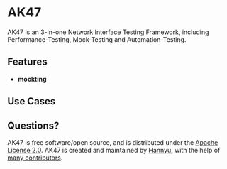 AK47 
=========

AK47 is an 3-in-one Network Interface Testing Framework, including Performance-Testing, Mock-Testing and Automation-Testing.


## Features

- **mockting** 

## Use Cases

## Questions?


AK47 is free software/open source, and is distributed under the [Apache License 2.0](http://www.apache.org/licenses/).
AK47 is created and maintained by [Hannyu](https://github.com/hannyu), with the help of [many contributors](https://github.com/JD-wangyin/ak47/graphs/contributors).

